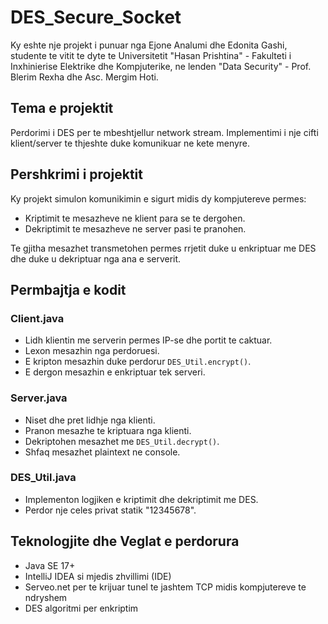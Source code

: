 # DES_Secure_Socket


Ky eshte nje projekt i punuar nga Ejone Analumi dhe Edonita Gashi, studente te vitit te dyte te Universitetit "Hasan Prishtina" - Fakulteti i Inxhinierise Elektrike dhe Kompjuterike, ne lenden "Data Security" - Prof. Blerim Rexha dhe Asc. Mergim Hoti.

## Tema e projektit

Perdorimi i DES per te mbeshtjellur network stream. Implementimi i nje cifti klient/server te thjeshte duke komunikuar ne kete menyre.

## Pershkrimi i projektit

Ky projekt simulon komunikimin e sigurt midis dy kompjutereve permes:

- Kriptimit te mesazheve ne klient para se te dergohen.
- Dekriptimit te mesazheve ne server pasi te pranohen.

Te gjitha mesazhet transmetohen permes rrjetit duke u enkriptuar me DES dhe duke u dekriptuar nga ana e serverit.

## Permbajtja e kodit

### Client.java

- Lidh klientin me serverin permes IP-se dhe portit te caktuar.
- Lexon mesazhin nga perdoruesi.
- E kripton mesazhin duke perdorur `DES_Util.encrypt()`.
- E dergon mesazhin e enkriptuar tek serveri.

### Server.java

- Niset dhe pret lidhje nga klienti.
- Pranon mesazhe te kriptuara nga klienti.
- Dekriptohen mesazhet me `DES_Util.decrypt()`.
- Shfaq mesazhet plaintext ne console.

### DES_Util.java

- Implementon logjiken e kriptimit dhe dekriptimit me DES.
- Perdor nje celes privat statik "12345678".

## Teknologjite dhe Veglat e perdorura

- Java SE 17+
- IntelliJ IDEA si mjedis zhvillimi (IDE)
- Serveo.net per te krijuar tunel te jashtem TCP midis kompjutereve te ndryshem
- DES algoritmi per enkriptim

